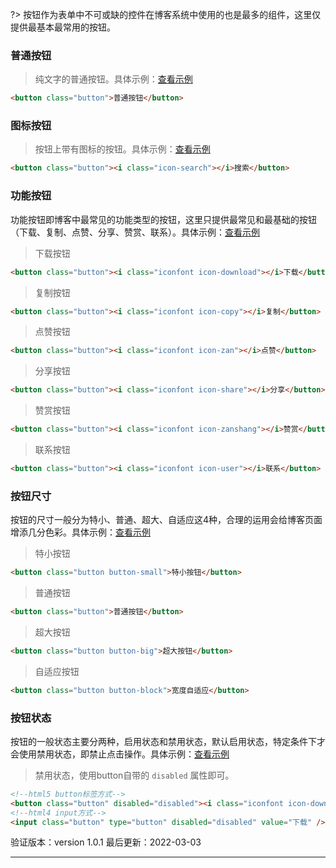 ?> 按钮作为表单中不可或缺的控件在博客系统中使用的也是最多的组件，这里仅提供最基本最常用的按钮。

### 普通按钮

> 纯文字的普通按钮。具体示例：[查看示例](https://www.blogui.cn/design/view.html?pageurl=https://www.blogui.cn/examples/component-button.html)

```html
<button class="button">普通按钮</button>
```

### 图标按钮

> 按钮上带有图标的按钮。具体示例：[查看示例](https://www.blogui.cn/design/view.html?pageurl=https://www.blogui.cn/examples/component-button.html)

```html
<button class="button"><i class="icon-search"></i>搜索</button>
```
<!-- [filename](https://www.blogui.cn/examples/component-button.html ':include :type=iframe') -->

### 功能按钮

功能按钮即博客中最常见的功能类型的按钮，这里只提供最常见和最基础的按钮（下载、复制、点赞、分享、赞赏、联系）。具体示例：[查看示例](https://www.blogui.cn/design/view.html?pageurl=https://www.blogui.cn/examples/component-button.html)

> 下载按钮

```html
<button class="button"><i class="iconfont icon-download"></i>下载</button>
```

> 复制按钮

```html
<button class="button"><i class="iconfont icon-copy"></i>复制</button>
```

> 点赞按钮

```html
<button class="button"><i class="iconfont icon-zan"></i>点赞</button>
```

> 分享按钮

```html
<button class="button"><i class="iconfont icon-share"></i>分享</button>
```

> 赞赏按钮

```html
<button class="button"><i class="iconfont icon-zanshang"></i>赞赏</button>
```

> 联系按钮

```html
<button class="button"><i class="iconfont icon-user"></i>联系</button>
```

### 按钮尺寸

按钮的尺寸一般分为特小、普通、超大、自适应这4种，合理的运用会给博客页面增添几分色彩。具体示例：[查看示例](https://www.blogui.cn/design/view.html?pageurl=https://www.blogui.cn/examples/component-button.html)

> 特小按钮

```html
<button class="button button-small">特小按钮</button>
```

> 普通按钮

```html
<button class="button">普通按钮</button>
```

> 超大按钮

```html
<button class="button button-big">超大按钮</button>
```

> 自适应按钮

```html
<button class="button button-block">宽度自适应</button>
```

### 按钮状态

按钮的一般状态主要分两种，启用状态和禁用状态，默认启用状态，特定条件下才会使用禁用状态，即禁止点击操作。具体示例：[查看示例](https://www.blogui.cn/design/view.html?pageurl=https://www.blogui.cn/examples/component-button.html)

> 禁用状态，使用button自带的 `disabled` 属性即可。

```html
<!--html5 button标签方式-->
<button class="button" disabled="disabled"><i class="iconfont icon-download"></i>下载</button>
<!--html4 input方式-->
<input class="button" type="button" disabled="disabled" value="下载" />
```

验证版本：version 1.0.1
最后更新：2022-03-03

---
